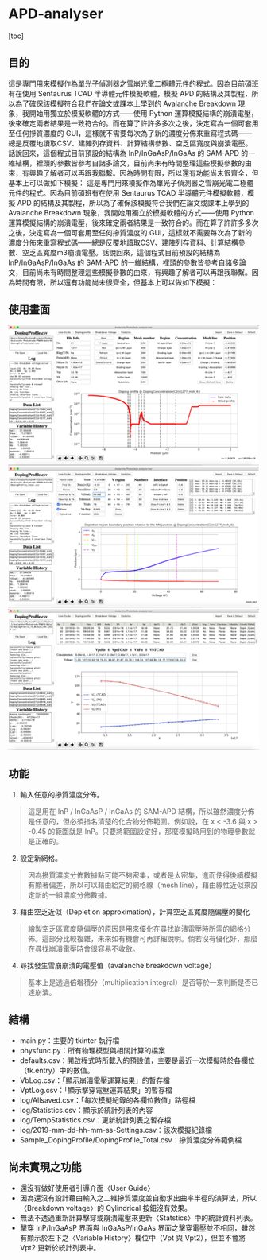 # APD-analyser
[toc]
## 目的
這是專門用來模擬作為單光子偵測器之雪崩光電二極體元件的程式。因為目前碩班有在使用 Sentaurus TCAD 半導體元件模擬軟體，模擬 APD 的結構及其製程，所以為了確保該模擬符合我們在論文或課本上學到的 Avalanche Breakdown 現象，我開始用獨立於模擬軟體的方式——使用 Python 運算模擬結構的崩潰電壓，後來確定兩者結果是一致符合的。而在算了許許多多次之後，決定寫為一個可套用至任何摻質濃度的 GUI，這樣就不需要每次為了新的濃度分佈來重寫程式碼——總是反覆地讀取CSV、建陣列存資料、計算結構參數、空乏區寬度與崩潰電壓。話說回來，這個程式目前預設的結構為 InP/InGaAsP/InGaAs 的 SAM-APD 的一維結構，裡頭的參數皆參考自諸多論文，目前尚未有時間整理這些模擬參數的由來，有興趣了解者可以再跟我聯繫。因為時間有限，所以還有功能尚未很齊全，但基本上可以做如下模擬：
這是專門用來模擬作為單光子偵測器之雪崩光電二極體元件的程式。因為目前碩班有在使用 Sentaurus TCAD 半導體元件模擬軟體，模擬 APD 的結構及其製程，所以為了確保該模擬符合我們在論文或課本上學到的 Avalanche Breakdown 現象，我開始用獨立於模擬軟體的方式——使用 Python 運算模擬結構的崩潰電壓，後來確定兩者結果是一致符合的。而在算了許許多多次之後，決定寫為一個可套用至任何摻質濃度的 GUI，這樣就不需要每次為了新的濃度分佈來重寫程式碼——總是反覆地讀取CSV、建陣列存資料、計算結構參數、空乏區寬度m3崩潰電壓。話說回來，這個程式目前預設的結構為 InP/InGaAsP/InGaAs 的 SAM-APD 的一維結構，裡頭的參數皆參考自諸多論文，目前尚未有時間整理這些模擬參數的由來，有興趣了解者可以再跟我聯繫。因為時間有限，所以還有功能尚未很齊全，但基本上可以做如下模擬：

## 使用畫面
![image](https://github.com/Sunethan/APD-analyser/blob/master/readme-figures/Doping-Profile-fitting.png)
![image](https://github.com/Sunethan/APD-analyser/blob/master/readme-figures/depletion-width.png)
![image](https://github.com/Sunethan/APD-analyser/blob/master/readme-figures/Statistics.jpg)

## 功能
1. 輸入任意的摻質濃度分佈。
> 這是用在 InP / InGaAsP / InGaAs 的 SAM-APD 結構，所以雖然濃度分佈是任意的，但必須指名清楚的化合物分佈範圍。例如說，在 x < -3.6 與 x > -0.45 的範圍就是 InP。只要將範圍設定好，那麼模擬時用到的物理參數就是正確的。

2. 設定新網格。
> 因為摻質濃度分佈數據點可能不夠密集，或者是太密集，進而使得後續模擬有顯著偏差，所以可以藉由給定的網格線（mesh line），藉由線性近似來設定新的一組濃度分佈數據。

3. 藉由空乏近似（Depletion approximation），計算空乏區寬度隨偏壓的變化
> 繪製空乏區寬度隨偏壓的原因是用來優化在尋找崩潰電壓時所需的網格分佈。這部分比較複雜，未來如有機會可再詳細說明。倘若沒有優化好，那麼在尋找崩潰電壓時會很容易不收斂。

4. 尋找發生雪崩崩潰的電壓值（avalanche breakdown voltage）
> 基本上是透過倍增積分（multiplication integral）是否等於一來判斷是否已達崩潰。

## 結構
* main.py：主要的 tkinter 執行檔
* physfunc.py：所有物理模型與相關計算的檔案
* defaults.csv：開啟程式時所載入的預設值，主要是最近一次模擬時於各欄位（tk.entry）中的數值。
* VbLog.csv：「顯示崩潰電壓運算結果」的暫存檔
* VptLog.csv：「顯示擊穿電壓運算結果」的暫存檔
* log/Allsaved.csv：「每次模擬紀錄的各欄位數值」路徑檔
* log/Statistics.csv：顯示於統計列表的內容
* log/TempStatistics.csv：更新統計列表之暫存檔
* log/2019-mm-dd-hh-mm-ss-Settings.csv：該次模擬紀錄檔
* Sample_DopingProfile/DopingProfile_Total.csv：摻質濃度分佈範例檔

## 尚未實現之功能

* 還沒有做好使用者引導介面〈User Guide〉
* 因為還沒有設計藉由輸入之二維摻質濃度並自動求出曲率半徑的演算法，所以〈Breakdown voltage〉的 Cylindrical 按鈕沒有效果。
* 無法不透過重新計算擊穿或崩潰電壓來更新〈Statstics〉中的統計資料列表。
* 擊穿 InP/InGaAsP 界面與 InGaAsP/InGaAs 界面之擊穿電壓並不相同，雖然有顯示於左下之〈Variable History〉欄位中（Vpt 與 Vpt2），但並不會將 Vpt2 更新於統計列表中。
